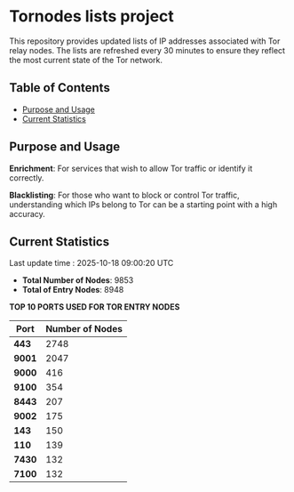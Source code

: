 # Tornodes lists project

This repository provides updated lists of IP addresses associated with Tor relay nodes. The lists are refreshed every 30 minutes to ensure they reflect the most current state of the Tor network.

## Table of Contents

- [Purpose and Usage](#purpose-and-usage)
- [Current Statistics](#current-statistics)


## Purpose and Usage

**Enrichment**: For services that wish to allow Tor traffic or identify it correctly.

**Blacklisting**: For those who want to block or control Tor traffic, understanding which IPs belong to Tor can be a starting point with a high accuracy.

## Current Statistics

Last update time : 2025-10-18 09:00:20 UTC

- **Total Number of Nodes**: 9853
- **Total of Entry Nodes**: 8948

**TOP 10 PORTS USED FOR TOR ENTRY NODES**

| **Port** | **Number of Nodes** |
|------|-----------------|
| **443**   | 2748  |
| **9001**   | 2047  |
| **9000**   | 416  |
| **9100**   | 354  |
| **8443**   | 207  |
| **9002**   | 175  |
| **143**   | 150  |
| **110**   | 139  |
| **7430**   | 132  |
| **7100**   | 132  |

